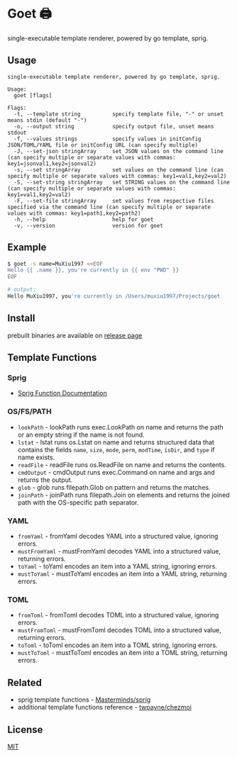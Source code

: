 # Goet 🖨️

single-executable template renderer, powered by go template, sprig.

## Usage

```help
single-executable template renderer, powered by go template, sprig.

Usage:
  goet [flags]

Flags:
  -t, --template string          specify template file, "-" or unset means stdin (default "-")
  -o, --output string            specify output file, unset means stdout
  -f, --values strings           specify values in initConfig JSON/TOML/YAML file or initConfig URL (can specify multiple)
  -J, --set-json stringArray     set JSON values on the command line (can specify multiple or separate values with commas: key1=jsonval1,key2=jsonval2)
  -s, --set stringArray          set values on the command line (can specify multiple or separate values with commas: key1=val1,key2=val2)
  -S, --set-string stringArray   set STRING values on the command line (can specify multiple or separate values with commas: key1=val1,key2=val2)
  -F, --set-file stringArray     set values from respective files specified via the command line (can specify multiple or separate values with commas: key1=path1,key2=path2)
  -h, --help                     help for goet
  -v, --version                  version for goet
```

## Example

```bash
$ goet -s name=MuXiu1997 <<EOF
Hello {{ .name }}, you're currently in {{ env "PWD" }}
EOF

# output:
Hello MuXiu1997, you're currently in /Users/muxiu1997/Projects/goet
```

## Install

prebuilt binaries are available on [release page](https://github.com/MuXiu1997/goet/releases)

## Template Functions

### Sprig

- [Sprig Function Documentation](http://masterminds.github.io/sprig/)

### OS/FS/PATH

- `lookPath` - lookPath runs exec.LookPath on name and returns the path or an empty string if the name is not found.
- `lstat` - lstat runs os.Lstat on name and returns structured data that contains the fields `name`, `size`, `mode`, `perm`, `modTime`, `isDir`, and `type` if name exists.
- `readFile` - readFile runs os.ReadFile on name and returns the contents.
- `cmdOutput` - cmdOutput runs exec.Command on name and args and returns the output.
- `glob` - glob runs filepath.Glob on pattern and returns the matches.
- `joinPath` - joinPath runs filepath.Join on elements and returns the joined path with the OS-specific path separator.

### YAML

- `fromYaml` - fromYaml decodes YAML into a structured value, ignoring errors.
- `mustFromYaml` - mustFromYaml decodes YAML into a structured value, returning errors.
- `toYaml` - toYaml encodes an item into a YAML string, ignoring errors.
- `mustToYaml` - mustToYaml encodes an item into a YAML string, returning errors.

### TOML

- `fromToml` - fromToml decodes TOML into a structured value, ignoring errors.
- `mustFromToml` - mustFromToml decodes TOML into a structured value, returning errors.
- `toToml` - toToml encodes an item into a TOML string, ignoring errors.
- `mustToToml` - mustToToml encodes an item into a TOML string, returning errors.

## Related
- sprig template functions - [Masterminds/sprig](https://github.com/Masterminds/sprig)
- additional template functions reference - [twpayne/chezmoi](https://github.com/twpayne/chezmoi)

## License

[MIT](./LICENSE)